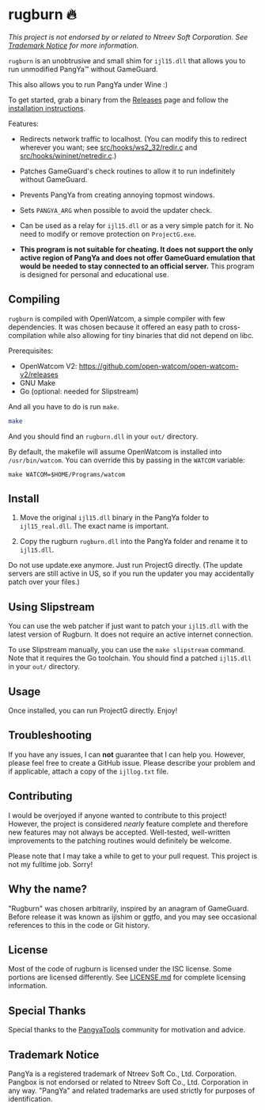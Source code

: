 # rugburn :fire:
_This project is not endorsed by or related to Ntreev Soft Corporation. See [Trademark Notice](#trademark-notice) for more information._

`rugburn` is an unobtrusive and small shim for `ijl15.dll` that allows you to
run unmodified PangYa™ without GameGuard.

This also allows you to run PangYa under Wine :)

To get started, grab a binary from the [Releases](https://github.com/pangbox/rugburn/releases) page and follow the [installation instructions](#installation).

Features:

  * Redirects network traffic to localhost. (You can modify this to redirect
    wherever you want; see [src/hooks/ws2_32/redir.c](./src/hooks/ws2_32/redir.c)
    and [src/hooks/wininet/netredir.c](./src/hooks/wininet/netredir.c).)

  * Patches GameGuard's check routines to allow it to run indefinitely without
    GameGuard.

  * Prevents PangYa from creating annoying topmost windows.

  * Sets `PANGYA_ARG` when possible to avoid the updater check.

  * Can be used as a relay for `ijl15.dll` or as a very simple patch for it.
    No need to modify or remove protection on `ProjectG.exe`.

  * **This program is not suitable for cheating. It does not support the only
    active region of PangYa and does not offer GameGuard emulation that would
    be needed to stay connected to an official server.** This program is
    designed for personal and educational use.

## Compiling
`rugburn` is compiled with OpenWatcom, a simple compiler with few dependencies.
It was chosen because it offered an easy path to cross-compilation while also
allowing for tiny binaries that did not depend on libc.

Prerequisites:
  * OpenWatcom V2: https://github.com/open-watcom/open-watcom-v2/releases
  * GNU Make
  * Go (optional: needed for Slipstream)

And all you have to do is run `make`.
```sh
make
```

And you should find an `rugburn.dll` in your `out/` directory.

By default, the makefile will assume OpenWatcom is installed into `/usr/bin/watcom`. You can override this by passing in the `WATCOM` variable:

```
make WATCOM=$HOME/Programs/watcom
```
## Install

 1. Move the original `ijl15.dll` binary in the PangYa folder to `ijl15_real.dll`.
    The exact name is important.

 2. Copy the rugburn `rugburn.dll` into the PangYa folder and rename it to `ijl15.dll`.

Do not use update.exe anymore. Just run ProjectG directly. (The update servers
are still active in US, so if you run the updater you may accidentally patch
over your files.)

## Using Slipstream
You can use the web patcher if just want to patch your `ijl15.dll` with the latest version of Rugburn. It does not require an active internet connection.

To use Slipstream manually, you can use the `make slipstream` command. Note that it requires the Go toolchain. You should find a patched `ijl15.dll` in your `out/` directory.

## Usage
Once installed, you can run ProjectG directly. Enjoy!

## Troubleshooting
If you have any issues, I can **not** guarantee that I can help you. However, please feel free to create a GitHub issue. Please describe your problem and if applicable, attach a copy of the `ijllog.txt` file.

## Contributing
I would be overjoyed if anyone wanted to contribute to this project! However, the project is considered _nearly_ feature complete and therefore new features may not always be accepted. Well-tested, well-written improvements to the patching routines would definitely be welcome.

Please note that I may take a while to get to your pull request. This project is not my fulltime job. Sorry!

## Why the name?
"Rugburn" was chosen arbitrarily, inspired by an anagram of GameGuard. Before release it was known as ijlshim or ggtfo, and you may see occasional references to this in the code or Git history.

## License
Most of the code of rugburn is licensed under the ISC license. Some portions are licensed differently. See [LICENSE.md](./LICENSE.md) for complete licensing information.

## Special Thanks
Special thanks to the [PangyaTools](https://github.com/pangyatools) community for motivation and advice.

## Trademark Notice
PangYa is a registered trademark of Ntreev Soft Co., Ltd. Corporation. Pangbox is not endorsed or related to Ntreev Soft Co., Ltd. Corporation in any way. "PangYa" and related trademarks are used strictly for purposes of identification.
